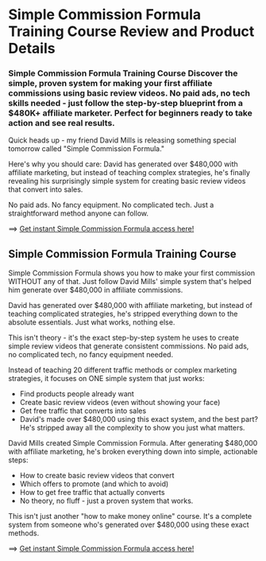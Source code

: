 # Simple Commission Formula Training Course Review and Product Details

### Simple Commission Formula Training Course Discover the simple, proven system for making your first affiliate commissions using basic review videos. No paid ads, no tech skills needed - just follow the step-by-step blueprint from a $480K+ affiliate marketer. Perfect for beginners ready to take action and see real results.

Quick heads up - my friend David Mills is releasing something special tomorrow called "Simple Commission Formula."

Here's why you should care: David has generated over $480,000 with affiliate marketing, but instead of teaching complex strategies, he's finally revealing his surprisingly simple system for creating basic review videos that convert into sales.

No paid ads. No fancy equipment. No complicated tech. Just a straightforward method anyone can follow.

==> [Get instant Simple Commission Formula access here!](https://warriorplus.com/o2/a/ftw6pvm/0)


## Simple Commission Formula Training Course

Simple Commission Formula shows you how to make your first commission WITHOUT any of that. Just follow David Mills' simple system that's helped him generate over $480,000 in affiliate commissions.

David has generated over $480,000 with affiliate marketing, but instead of teaching complicated strategies, he's stripped everything down to the absolute essentials. Just what works, nothing else.

This isn't theory - it's the exact step-by-step system he uses to create simple review videos that generate consistent commissions. No paid ads, no complicated tech, no fancy equipment needed.

Instead of teaching 20 different traffic methods or complex marketing strategies, it focuses on ONE simple system that just works:

- Find products people already want
- Create basic review videos (even without showing your face)
- Get free traffic that converts into sales
- David's made over $480,000 using this exact system, and the best part? He's stripped away all the complexity to show you just what matters.

David Mills created Simple Commission Formula. After generating $480,000 with affiliate marketing, he's broken everything down into simple, actionable steps:

- How to create basic review videos that convert
- Which offers to promote (and which to avoid)
- How to get free traffic that actually converts
- No theory, no fluff - just a proven system that works.

This isn't just another "how to make money online" course. It's a complete system from someone who's generated over $480,000 using these exact methods. 

==> [Get instant Simple Commission Formula access here!](https://warriorplus.com/o2/a/ftw6pvm/0)












